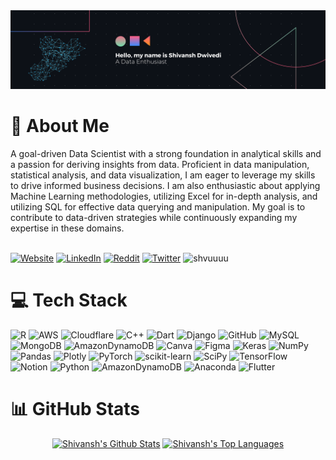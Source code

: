 <img src="https://github.com/shvuuuu/shvuuuu/blob/main/banner.png">

# 🚀 About Me

<div>
A goal-driven Data Scientist with a strong foundation in analytical skills and a passion for deriving insights from data. Proficient in data manipulation, statistical analysis, and data visualization, I am eager to leverage my skills to drive informed business decisions. I am also enthusiastic about applying Machine Learning methodologies, utilizing Excel for in-depth analysis, and utilizing SQL for effective data querying and manipulation. My goal is to contribute to data-driven strategies while continuously expanding my expertise in these domains.
</div>
<br>

[![Website](https://img.shields.io/badge/website-000000?style=for-the-badge&logo=About.me&logoColor=white)](https://shivanshdwivedi.tech/) [![LinkedIn](https://img.shields.io/badge/linkedin-%230077B5.svg?style=for-the-badge&logo=linkedin&logoColor=white)](https://linkedin.com/in/shvuuuu) [![Reddit](https://img.shields.io/badge/Reddit-FF4500?style=for-the-badge&logo=reddit&logoColor=white)](https://reddit.com/user/shvuuuu) [![Twitter](https://img.shields.io/badge/Twitter-%231DA1F2.svg?style=for-the-badge&logo=Twitter&logoColor=white)](https://twitter.com/shvuuuu)  <img src="https://komarev.com/ghpvc/?username=shvuuuu&label=Profile%20views&color=0e75b6&style=for-the-badge" alt="shvuuuu"/>


# 💻 Tech Stack

![R](https://img.shields.io/badge/r-%23276DC3.svg?style=for-the-badge&logo=r&logoColor=white) ![AWS](https://img.shields.io/badge/AWS-%23FF9900.svg?style=for-the-badge&logo=amazon-aws&logoColor=white) ![Cloudflare](https://img.shields.io/badge/Cloudflare-F38020?style=for-the-badge&logo=Cloudflare&logoColor=white) ![C++](https://img.shields.io/badge/c++-%2300599C.svg?style=for-the-badge&logo=c%2B%2B&logoColor=white) ![Dart](https://img.shields.io/badge/dart-%230175C2.svg?style=for-the-badge&logo=dart&logoColor=white) ![Django](https://img.shields.io/badge/django-%23092E20.svg?style=for-the-badge&logo=django&logoColor=white) ![GitHub](https://img.shields.io/badge/GitHub-%23121011.svg?style=for-the-badge&logo=github&logoColor=white) ![MySQL](https://img.shields.io/badge/mysql-%2300f.svg?style=for-the-badge&logo=mysql&logoColor=white) ![MongoDB](https://img.shields.io/badge/MongoDB-%234ea94b.svg?style=for-the-badge&logo=mongodb&logoColor=white) ![AmazonDynamoDB](https://img.shields.io/badge/Amazon%20DynamoDB-4053D6?style=for-the-badge&logo=Amazon%20DynamoDB&logoColor=white) ![Canva](https://img.shields.io/badge/Canva-%2300C4CC.svg?style=for-the-badge&logo=Canva&logoColor=white) 	![Figma](https://img.shields.io/badge/figma-%23F24E1E.svg?style=for-the-badge&logo=figma&logoColor=white) ![Keras](https://img.shields.io/badge/Keras-%23D00000.svg?style=for-the-badge&logo=Keras&logoColor=white) ![NumPy](https://img.shields.io/badge/numpy-%23013243.svg?style=for-the-badge&logo=numpy&logoColor=white) ![Pandas](https://shields.io/badge/pandas-%23150458.svg?style=for-the-badge&logo=pandas&logoColor=white) ![Plotly](https://img.shields.io/badge/Plotly-%233F4F75.svg?style=for-the-badge&logo=plotly&logoColor=white) ![PyTorch](https://img.shields.io/badge/PyTorch-%23EE4C2C.svg?style=for-the-badge&logo=PyTorch&logoColor=white) ![scikit-learn](https://img.shields.io/badge/scikit--learn-%23F7931E.svg?style=for-the-badge&logo=scikit-learn&logoColor=white) ![SciPy](https://img.shields.io/badge/SciPy-%230C55A5.svg?style=for-the-badge&logo=scipy&logoColor=%white) ![TensorFlow](https://img.shields.io/badge/TensorFlow-%23FF6F00.svg?style=for-the-badge&logo=TensorFlow&logoColor=white) ![Notion](https://img.shields.io/badge/Notion-%23000000.svg?style=for-the-badge&logo=notion&logoColor=white) ![Python](https://img.shields.io/badge/python-3670A0?style=for-the-badge&logo=python&logoColor=ffdd54) ![AmazonDynamoDB](https://img.shields.io/badge/Amazon%20DynamoDB-4053D6?style=for-the-badge&logo=Amazon%20DynamoDB&logoColor=white) ![Anaconda](https://img.shields.io/badge/Anaconda-%2344A833.svg?style=for-the-badge&logo=anaconda&logoColor=white) ![Flutter](https://img.shields.io/badge/Flutter-%2302569B.svg?style=for-the-badge&logo=Flutter&logoColor=white)

# 📊 GitHub Stats
<div align="center">
    <a href="#"><img alt="Shivansh's Github Stats" src="https://github-readme-stats.vercel.app/api?username=shvuuuu&show_icons=true&include_all_commits=true&count_private=flase&theme=react&hide_border=true&bg_color=0D1117&title_color=5ce1e6&icon_color=5ce1e6" height="200"/></a>
    <a href="#"><img alt="Shivansh's Top Languages" src="https://github-readme-stats.vercel.app/api/top-langs/?username=shvuuuu&langs_count=10&layout=compact&theme=react&hide_border=true&bg_color=0D1117&title_color=5ce1e6&icon_color=5ce1e6" height="200"/></a>
